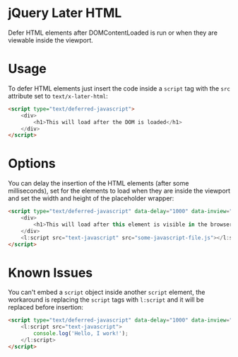 # jQuery Later HTML

Defer HTML elements after DOMContentLoaded is run or when they are viewable inside the viewport.

# Usage

To defer HTML elements just insert the code inside a `script` tag with the `src` attribute set to `text/x-later-html`:

```html
<script type="text/deferred-javascript">
	<div>
		<h1>This will load after the DOM is loaded</h1>
	</div>
</script>
```

# Options

You can delay the insertion of the HTML elements (after some milliseconds), set for the elements to load when they are inside the viewport and set the width and height of the placeholder wrapper:

```html
<script type="text/deferred-javascript" data-delay="1000" data-inview="1" data-placeholder-height="50" data-placeholder-width="100">
	<div>
		<h1>This will load after this element is visible in the browser and after a delay of 1000s</h1>
	</div>
	<l:script src="text-javascript" src="some-javascript-file.js"></l:script>
</script>
```

# Known Issues

You can't embed a `script` object inside another `script` element, the workaround is replacing the `script` tags with `l:script` and it will be replaced before insertion:

```html
<script type="text/deferred-javascript" data-delay="1000" data-inview="1" data-placeholder-height="50" data-placeholder-width="100">
	<l:script src="text-javascript">
		console.log('Hello, I work!');
	</l:script>
</script>
```